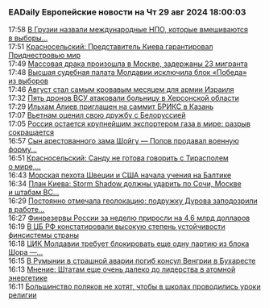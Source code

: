 <h3>EADaily Европейские новости на Чт 29 авг 2024 18:00:03</h3>
<div class="rss">
  <span class="smaller gray hspace">17:58</span>
  <a class="nodecor" href="https://eadaily.com/ru/news/2024/08/29/v-gruzii-nazvali-mezhdunarodnye-npo-kotorye-vmeshivayutsya-v-vybory-v-strane">В Грузии назвали международные НПО, которые вмешиваются в выборы...</a>
</div>
<div class="rss">
  <span class="smaller gray hspace">17:51</span>
  <a class="nodecor" href="https://eadaily.com/ru/news/2024/08/29/krasnoselskiy-predstavitel-kieva-garantiroval-pridnestrovyu-mir">Красносельский: Представитель Киева гарантировал Приднестровью мир</a>
</div>
<div class="rss">
  <span class="smaller gray hspace">17:49</span>
  <a class="nodecor" href="https://eadaily.com/ru/news/2024/08/29/massovaya-draka-proizoshla-v-moskve-zaderzhany-23-migranta">Массовая драка произошла в Москве, задержаны 23 мигранта</a>
</div>
<div class="rss">
  <span class="smaller gray hspace">17:48</span>
  <a class="nodecor" href="https://eadaily.com/ru/news/2024/08/29/vysshaya-sudebnaya-palata-moldavii-isklyuchila-blok-pobeda-iz-vyborov">Высшая судебная палата Молдавии исключила блок «Победа» из выборов</a>
</div>
<div class="rss">
  <span class="smaller gray hspace">17:46</span>
  <a class="nodecor" href="https://eadaily.com/ru/news/2024/08/29/avgust-stal-samym-krovavym-mesyacem-dlya-armii-izrailya">Август стал самым кровавым месяцем для армии Израиля</a>
</div>
<div class="rss">
  <span class="smaller gray hspace">17:32</span>
  <a class="nodecor" href="https://eadaily.com/ru/news/2024/08/29/pyat-dronov-vsu-atakovali-bolnicu-v-hersonskoy-oblasti">Пять дронов ВСУ атаковали больницу в Херсонской области</a>
</div>
<div class="rss">
  <span class="smaller gray hspace">17:29</span>
  <a class="nodecor" href="https://eadaily.com/ru/news/2024/08/29/ilham-aliev-priglashen-na-sammit-briks-v-kazan">Ильхам Алиев приглашен на саммит БРИКС в Казань</a>
</div>
<div class="rss">
  <span class="smaller gray hspace">17:07</span>
  <a class="nodecor" href="https://eadaily.com/ru/news/2024/08/29/vetnam-ocenil-svoyu-druzhbu-s-belorussiey">Вьетнам оценил свою дружбу с Белоруссией</a>
</div>
<div class="rss">
  <span class="smaller gray hspace">17:05</span>
  <a class="nodecor" href="https://eadaily.com/ru/news/2024/08/29/rossiya-ostaetsya-krupneyshim-eksporterom-gaza-v-mire-razryv-sokrashchaetsya">Россия остается крупнейшим экспортером газа в мире: разрыв сокращается</a>
</div>
<div class="rss">
  <span class="smaller gray hspace">16:57</span>
  <a class="nodecor" href="https://eadaily.com/ru/news/2024/08/29/syn-arestovannogo-zama-shoygu-popov-prodaval-voennuyu-formu-v-internete-shot">Сын арестованного зама Шойгу — Попов продавал военную форму...</a>
</div>
<div class="rss">
  <span class="smaller gray hspace">16:51</span>
  <a class="nodecor" href="https://eadaily.com/ru/news/2024/08/29/krasnoselskiy-sandu-ne-gotova-govorit-s-tiraspolem-o-mire-my-pyatimsya-nazad">Красносельский: Санду не готова говорить с Тирасполем о мире,...</a>
</div>
<div class="rss">
  <span class="smaller gray hspace">16:43</span>
  <a class="nodecor" href="https://eadaily.com/ru/news/2024/08/29/morskaya-pehota-shvecii-i-ssha-nachala-ucheniya-na-baltike">Морская пехота Швеции и США начала учения на Балтике</a>
</div>
<div class="rss">
  <span class="smaller gray hspace">16:34</span>
  <a class="nodecor" href="https://eadaily.com/ru/news/2024/08/29/plan-kieva-storm-shadow-dolzhny-udarit-po-sochi-moskve-i-shtabam-vs-rossii">План Киева: Storm Shadow должны ударить по Сочи, Москве и штабам ВС...</a>
</div>
<div class="rss">
  <span class="smaller gray hspace">16:29</span>
  <a class="nodecor" href="https://eadaily.com/ru/news/2024/08/29/postoyanno-otmechala-geolokaciyu-podruzhku-durova-zapodozrili-v-rabote-na-mossad">Постоянно отмечала геолокацию: подружку Дурова заподозрили в работе...</a>
</div>
<div class="rss">
  <span class="smaller gray hspace">16:27</span>
  <a class="nodecor" href="https://eadaily.com/ru/news/2024/08/29/finrezervy-rossii-za-nedelyu-prirosli-na-46-mlrd-dollarov">Финрезервы России за неделю приросли на 4,6 млрд долларов</a>
</div>
<div class="rss">
  <span class="smaller gray hspace">16:19</span>
  <a class="nodecor" href="https://eadaily.com/ru/news/2024/08/29/v-cb-rf-konstatirovali-vysokuyu-stepen-ustoychivosti-finsistemy-strany">В ЦБ РФ констатировали высокую степень устойчивости финсистемы страны</a>
</div>
<div class="rss">
  <span class="smaller gray hspace">16:18</span>
  <a class="nodecor" href="https://eadaily.com/ru/news/2024/08/29/cik-moldavii-trebuet-blokirovat-eshche-odnu-partiyu-iz-bloka-shora-vozrozhdenie">ЦИК Молдавии требует блокировать еще одну партию из блока Шора —...</a>
</div>
<div class="rss">
  <span class="smaller gray hspace">16:15</span>
  <a class="nodecor" href="https://eadaily.com/ru/news/2024/08/29/v-rumynii-v-strashnoy-avarii-pogib-konsul-vengrii-v-buhareste">В Румынии в страшной аварии погиб консул Венгрии в Бухаресте</a>
</div>
<div class="rss">
  <span class="smaller gray hspace">16:13</span>
  <a class="nodecor" href="https://eadaily.com/ru/news/2024/08/29/mnenie-shtatam-eshche-ochen-daleko-do-liderstva-v-atomnoy-energetike">Мнение: Штатам еще очень далеко до лидерства в атомной энергетике</a>
</div>
<div class="rss">
  <span class="smaller gray hspace">16:11</span>
  <a class="nodecor" href="https://eadaily.com/ru/news/2024/08/29/bolshinstvo-polyakov-ne-hotyat-chtoby-v-shkolah-provodilis-uroki-religii">Большинство поляков не хотят, чтобы в школах проводились уроки религии</a>
</div>